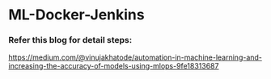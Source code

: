 # ML-Docker-Jenkins

### Refer this blog for detail steps:

https://medium.com/@vinujakhatode/automation-in-machine-learning-and-increasing-the-accuracy-of-models-using-mlops-9fe18313687



